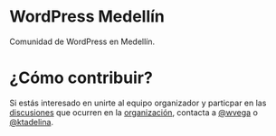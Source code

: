 # WordPress Medellín

Comunidad de WordPress en Medellín.

# ¿Cómo contribuir?

Si estás interesado en unirte al equipo organizador y particpar en las [discusiones](https://help.github.com/articles/about-team-discussions/) que ocurren en la [organización](https://github.com/wpmedellin), contacta a [@wvega](https://github.com/wvega) o [@ktadelina](https://github.com/ktadelina/).
